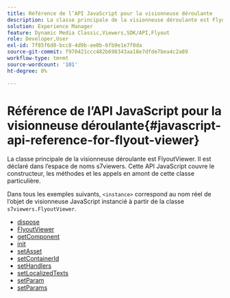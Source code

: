 ```yaml
---
title: Référence de l’API JavaScript pour la visionneuse déroulante
description: La classe principale de la visionneuse déroulante est FlyoutViewer. Il est déclaré dans l’espace de noms s7viewers. Cette API JavaScript couvre le constructeur, les méthodes et les appels en amont de cette classe particulière.
solution: Experience Manager
feature: Dynamic Media Classic,Viewers,SDK/API,Flyout
role: Developer,User
exl-id: 7f85f6d0-bcc8-4d9b-ae0b-6fb9e1e7f0da
source-git-commit: f970421ccc482b698343aa18e7dfde7bea4c2a89
workflow-type: tm+mt
source-wordcount: '101'
ht-degree: 0%

---
```


# Référence de l’API JavaScript pour la visionneuse déroulante{#javascript-api-reference-for-flyout-viewer}

La classe principale de la visionneuse déroulante est FlyoutViewer. Il est déclaré dans l’espace de noms s7viewers. Cette API JavaScript couvre le constructeur, les méthodes et les appels en amont de cette classe particulière.

Dans tous les exemples suivants, `<instance>` correspond au nom réel de l’objet de visionneuse JavaScript instancié à partir de la classe `s7viewers.FlyoutViewer`.

* [dispose](r-html5-flyout-viewer-20-javascriptapiref-dispose.md)
* [FlyoutViewer](r-html5-flyout-viewer-20-javascriptapiref-flyoutviewer.md)
* [getComponent](r-html5-flyout-viewer-20-javascriptapiref-getcomponent.md)
* [init](r-html5-flyout-viewer-20-javascriptapiref-init.md)
* [setAsset](r-html5-flyout-viewer-20-javascriptapiref-setasset.md)
* [setContainerId](r-html5-flyout-viewer-20-javascriptapiref-setcontainerid.md)
* [setHandlers](r-html5-flyout-viewer-20-javascriptapiref-sethandlers.md)
* [setLocalizedTexts](r-html5-flyout-viewer-20-javascriptapiref-setlocalizedtexts.md)
* [setParam](r-html5-flyout-viewer-20-javascriptapiref-setparam.md)
* [setParams](r-html5-flyout-viewer-20-javascriptapiref-setparams.md)
